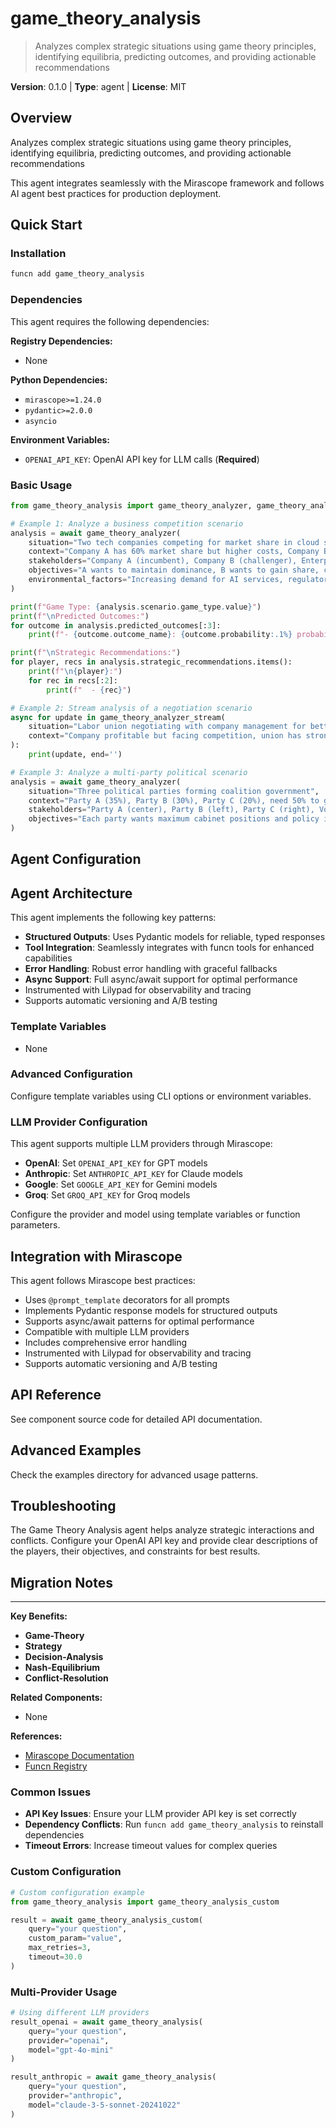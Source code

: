 # game_theory_analysis
> Analyzes complex strategic situations using game theory principles, identifying equilibria, predicting outcomes, and providing actionable recommendations

**Version**: 0.1.0 | **Type**: agent | **License**: MIT

## Overview

Analyzes complex strategic situations using game theory principles, identifying equilibria, predicting outcomes, and providing actionable recommendations

This agent integrates seamlessly with the Mirascope framework and follows AI agent best practices for production deployment.

## Quick Start

### Installation

```bash
funcn add game_theory_analysis
```

### Dependencies

This agent requires the following dependencies:

**Registry Dependencies:**

- None

**Python Dependencies:**

- `mirascope>=1.24.0`
- `pydantic>=2.0.0`
- `asyncio`

**Environment Variables:**

- `OPENAI_API_KEY`: OpenAI API key for LLM calls (**Required**)

### Basic Usage

```python
from game_theory_analysis import game_theory_analyzer, game_theory_analyzer_stream

# Example 1: Analyze a business competition scenario
analysis = await game_theory_analyzer(
    situation="Two tech companies competing for market share in cloud services",
    context="Company A has 60% market share but higher costs, Company B has innovative technology but limited resources",
    stakeholders="Company A (incumbent), Company B (challenger), Enterprise customers, Developers",
    objectives="A wants to maintain dominance, B wants to gain share, customers want best value",
    environmental_factors="Increasing demand for AI services, regulatory scrutiny on monopolies"
)

print(f"Game Type: {analysis.scenario.game_type.value}")
print(f"\nPredicted Outcomes:")
for outcome in analysis.predicted_outcomes[:3]:
    print(f"- {outcome.outcome_name}: {outcome.probability:.1%} probability")

print(f"\nStrategic Recommendations:")
for player, recs in analysis.strategic_recommendations.items():
    print(f"\n{player}:")
    for rec in recs[:2]:
        print(f"  - {rec}")

# Example 2: Stream analysis of a negotiation scenario
async for update in game_theory_analyzer_stream(
    situation="Labor union negotiating with company management for better wages",
    context="Company profitable but facing competition, union has strong support"
):
    print(update, end='')

# Example 3: Analyze a multi-party political scenario
analysis = await game_theory_analyzer(
    situation="Three political parties forming coalition government",
    context="Party A (35%), Party B (30%), Party C (20%), need 50% to govern",
    stakeholders="Party A (center), Party B (left), Party C (right), Voters",
    objectives="Each party wants maximum cabinet positions and policy influence"
)
```

## Agent Configuration

## Agent Architecture

This agent implements the following key patterns:

- **Structured Outputs**: Uses Pydantic models for reliable, typed responses
- **Tool Integration**: Seamlessly integrates with funcn tools for enhanced capabilities
- **Error Handling**: Robust error handling with graceful fallbacks
- **Async Support**: Full async/await support for optimal performance
- Instrumented with Lilypad for observability and tracing
- Supports automatic versioning and A/B testing

### Template Variables

- None

### Advanced Configuration

Configure template variables using CLI options or environment variables.

### LLM Provider Configuration

This agent supports multiple LLM providers through Mirascope:

- **OpenAI**: Set `OPENAI_API_KEY` for GPT models
- **Anthropic**: Set `ANTHROPIC_API_KEY` for Claude models
- **Google**: Set `GOOGLE_API_KEY` for Gemini models
- **Groq**: Set `GROQ_API_KEY` for Groq models

Configure the provider and model using template variables or function parameters.

## Integration with Mirascope

This agent follows Mirascope best practices:

- Uses `@prompt_template` decorators for all prompts
- Implements Pydantic response models for structured outputs
- Supports async/await patterns for optimal performance
- Compatible with multiple LLM providers
- Includes comprehensive error handling
- Instrumented with Lilypad for observability and tracing
- Supports automatic versioning and A/B testing

## API Reference

See component source code for detailed API documentation.

## Advanced Examples

Check the examples directory for advanced usage patterns.

## Troubleshooting

The Game Theory Analysis agent helps analyze strategic interactions and conflicts. Configure your OpenAI API key and provide clear descriptions of the players, their objectives, and constraints for best results.

## Migration Notes

---

**Key Benefits:**

- **Game-Theory**
- **Strategy**
- **Decision-Analysis**
- **Nash-Equilibrium**
- **Conflict-Resolution**

**Related Components:**

- None

**References:**

- [Mirascope Documentation](https://mirascope.com)
- [Funcn Registry](https://github.com/funcn-ai/funcn)

### Common Issues

- **API Key Issues**: Ensure your LLM provider API key is set correctly
- **Dependency Conflicts**: Run `funcn add game_theory_analysis` to reinstall dependencies
- **Timeout Errors**: Increase timeout values for complex queries

### Custom Configuration

```python
# Custom configuration example
from game_theory_analysis import game_theory_analysis_custom

result = await game_theory_analysis_custom(
    query="your question",
    custom_param="value",
    max_retries=3,
    timeout=30.0
)
```

### Multi-Provider Usage

```python
# Using different LLM providers
result_openai = await game_theory_analysis(
    query="your question",
    provider="openai",
    model="gpt-4o-mini"
)

result_anthropic = await game_theory_analysis(
    query="your question",
    provider="anthropic",
    model="claude-3-5-sonnet-20241022"
)
```
